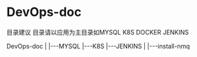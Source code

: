 # DevOps-doc
目录建议
目录请以应用为主目录如MYSQL K8S  DOCKER  JENKINS  

DevOps-doc
	|
	|---MYSQL
	|---K8S
	|---JENKINS
		|
		|---install-nmq
